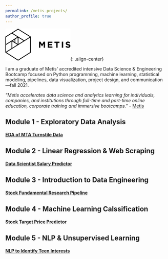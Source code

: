```yaml
---
permalink: /metis-projects/
author_profile: true
---
```


![image-center](/assets/images/metis.png){: .align-center}

I am a graduate of Metis' accredited intensive Data Science & Engineering Bootcamp focused on Python programming, machine learning, statistical modeling, pipelines, data visualization, project design, and communication—fall 2021. 

*"Metis accelerates data science and analytics learning for individuals, companies, and institutions through full-time and part-time online education, corporate training and immersive bootcamps."* - [Metis](https://www.thisismetis.com/)

## Module 1 - Exploratory Data Analysis
#### [EDA of MTA Turnstile Data](https://giasonep.github.io/metis-projects/eda/)
## Module 2 - Linear Regression & Web Scraping
#### [Data Scientist Salary Predictor](https://giasonep.github.io/metis-projects/regression-web-scraping/)
## Module 3 - Introduction to Data Engineering
#### [Stock Fundamental Research Pipeline](https://giasonep.github.io/metis-projects/data-engineering/)
## Module 4 - Machine Learning Calssification
#### [Stock Target Price Predictor](https://giasonep.github.io/metis-projects/classification/)
## Module 5 - NLP & Unsupervised Learning
#### [NLP to Identify Teen Interests](https://giasonep.github.io/metis-projects/nlp/)
